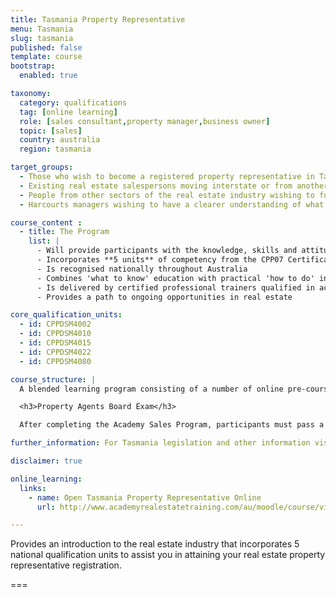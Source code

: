 ```yaml
---
title: Tasmania Property Representative
menu: Tasmania
slug: tasmania
published: false
template: course
bootstrap:
  enabled: true

taxonomy:
  category: qualifications
  tag: [online learning]
  role: [sales consultant,property manager,business owner]
  topic: [sales]
  country: australia
  region: tasmania

target_groups:
  - Those who wish to become a registered property representative in Tasmania
  - Existing real estate salespersons moving interstate or from another country wishing to register as a salesperson
  - People from other sectors of the real estate industry wishing to further develop their knowledge or skills in specific areas
  - Harcourts managers wishing to have a clearer understanding of what their new recruits are learning

course_content :
  - title: The Program
    list: |
      - Will provide participants with the knowledge, skills and attitudes to build a successful career in real estate sales
      - Incorporates **5 units** of competency from the CPP07 Certificate IV in Property Services (Real Estate)
      - Is recognised nationally throughout Australia
      - Combines 'what to know' education with practical 'how to do' instruction
      - Is delivered by certified professional trainers qualified in accelerated learning techniques to enhance learning retention and student engagement
      - Provides a path to ongoing opportunities in real estate

core_qualification_units:
  - id: CPPDSM4002
  - id: CPPDSM4010
  - id: CPPDSM4015
  - id: CPPDSM4022
  - id: CPPDSM4080

course_structure: |
  A blended learning program consisting of a number of online pre-course tasks followed by 5 days in class training.

  <h3>Property Agents Board Exam</h3>

  After completing the Academy Sales Program, participants must pass a Tasmanian Property Agents Board examination to gain their property representative registration certificate.

further_information: For Tasmania legislation and other information visit [Consumer Affairs and Fair Trading](http://www.consumer.tas.gov.au/property).

disclaimer: true

online_learning:
  links:
    - name: Open Tasmania Property Representative Online
      url: http://www.academyrealestatetraining.com/au/moodle/course/view.php?id=120

---
```


Provides an introduction to the real estate industry that incorporates 5 national qualification units to assist you in attaining your real estate property representative registration.

===
